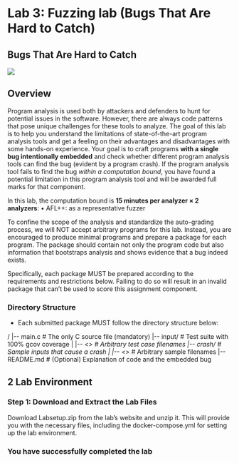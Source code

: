 # Lab 3: Fuzzing lab (Bugs That Are Hard to Catch)

## Bugs That Are Hard to Catch

![](images/lab5-00-u.png)

## Overview

Program analysis is used both by attackers and defenders to hunt for potential issues in the software.
However, there are always code patterns that pose unique challenges for these tools to analyze. The
goal of this lab is to help you understand the limitations of state-of-the-art program
analysis tools and get a feeling on their advantages and disadvantages with some hands-on experience.
Your goal is to craft programs **with a single bug intentionally embedded** and check
whether different program analysis tools can find the bug (evident by a program crash). If the program
analysis tool fails to find the bug *within a computation bound*, you have found a potential limitation
in this program analysis tool and will be awarded full marks for that component.

In this lab, the computation bound is **15 minutes per analyzer × 2 analyzers**:
  • AFL++: as a representative fuzzer

To confine the scope of the analysis and standardize the auto-grading process, we will NOT accept
arbitrary programs for this lab. Instead, you are encouraged to produce minimal programs
and prepare a package for each program. The package should contain not only the program code but
also information that bootstraps analysis and shows evidence that a bug indeed exists.

Specifically, each package MUST be prepared according to the requirements and restrictions below.
Failing to do so will result in an invalid package that can’t be used to score this assignment component.

### Directory Structure
 * Each submitted package MUST follow the directory structure below:

<package>/
|-- main.c       # The only C source file (mandatory)
|-- input/       # Test suite with 100% gcov coverage
|   |-- <*>      # Arbitrary test case filenames
|-- crash/       # Sample inputs that cause a crash
|   |-- <*>      # Arbitrary sample filenames
|-- README.md    # (Optional) Explanation of code and the embedded bug

## 2 Lab Environment

### Step 1: Download and Extract the Lab Files
Download Labsetup.zip from the lab’s website and unzip it. This will provide you with the necessary files, including the docker-compose.yml for setting up the lab environment.


### You have successfully completed the lab
